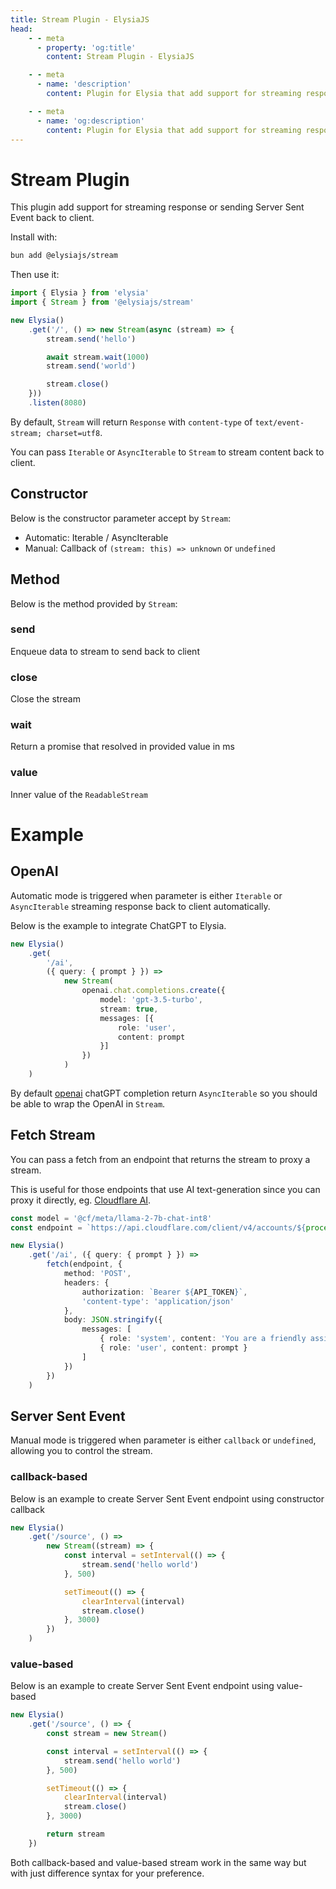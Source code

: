 ```yaml
---
title: Stream Plugin - ElysiaJS
head:
    - - meta
      - property: 'og:title'
        content: Stream Plugin - ElysiaJS

    - - meta
      - name: 'description'
        content: Plugin for Elysia that add support for streaming response and Server Sent Event, eg. OpenAI integration. Start by installing the plugin with "bun add @elysiajs/static".

    - - meta
      - name: 'og:description'
        content: Plugin for Elysia that add support for streaming response and Server Sent Event, eg. OpenAI integration. Start by installing the plugin with "bun add @elysiajs/static".
---
```


# Stream Plugin
This plugin add support for streaming response or sending Server Sent Event back to client.

Install with:
```bash
bun add @elysiajs/stream
```

Then use it:
```typescript
import { Elysia } from 'elysia'
import { Stream } from '@elysiajs/stream'

new Elysia()
    .get('/', () => new Stream(async (stream) => {
        stream.send('hello')

        await stream.wait(1000)
        stream.send('world')

        stream.close()
    }))
    .listen(8080)
```

By default, `Stream` will return `Response` with `content-type` of `text/event-stream; charset=utf8`.

You can pass `Iterable` or `AsyncIterable` to `Stream` to stream content back to client.

## Constructor
Below is the constructor parameter accept by `Stream`:
- Automatic: Iterable / AsyncIterable
- Manual: Callback of `(stream: this) => unknown` or `undefined`

## Method
Below is the method provided by `Stream`:

### send
Enqueue data to stream to send back to client

### close
Close the stream

### wait
Return a promise that resolved in provided value in ms

### value
Inner value of the `ReadableStream`

# Example

## OpenAI
Automatic mode is triggered when parameter is either `Iterable` or `AsyncIterable` streaming response back to client automatically.

Below is the example to integrate ChatGPT to Elysia.

```ts
new Elysia()
    .get(
        '/ai',
        ({ query: { prompt } }) =>
            new Stream(
                openai.chat.completions.create({
                    model: 'gpt-3.5-turbo',
                    stream: true,
                    messages: [{
                        role: 'user',
                        content: prompt
                    }]
                })
            )
    )
```

By default [openai](https://npmjs.com/package/openai) chatGPT completion return `AsyncIterable` so you should be able to wrap the OpenAI in `Stream`.

## Fetch Stream
You can pass a fetch from an endpoint that returns the stream to proxy a stream.

This is useful for those endpoints that use AI text-generation since you can proxy it directly, eg. [Cloudflare AI](https://developers.cloudflare.com/workers-ai/models/llm/#examples---chat-style-with-system-prompt-preferred).
```ts
const model = '@cf/meta/llama-2-7b-chat-int8'
const endpoint = `https://api.cloudflare.com/client/v4/accounts/${process.env.ACCOUNT_ID}/ai/run/${model}`

new Elysia()
    .get('/ai', ({ query: { prompt } }) => 
        fetch(endpoint, {
            method: 'POST',
            headers: { 
                authorization: `Bearer ${API_TOKEN}`,
                'content-type': 'application/json'
            },
            body: JSON.stringify({ 
                messages: [
                    { role: 'system', content: 'You are a friendly assistant' },
                    { role: 'user', content: prompt }
                ]
            })
        })
    )
```

## Server Sent Event
Manual mode is triggered when parameter is either `callback` or `undefined`, allowing you to control the stream.

### callback-based
Below is an example to create Server Sent Event endpoint using constructor callback

```ts
new Elysia()
    .get('/source', () =>
        new Stream((stream) => {
            const interval = setInterval(() => {
                stream.send('hello world')
            }, 500)

            setTimeout(() => {
                clearInterval(interval)
                stream.close()
            }, 3000)
        })
    )
```

### value-based
Below is an example to create Server Sent Event endpoint using value-based

```ts
new Elysia()
    .get('/source', () => {
        const stream = new Stream()

        const interval = setInterval(() => {
            stream.send('hello world')
        }, 500)

        setTimeout(() => {
            clearInterval(interval)
            stream.close()
        }, 3000)

        return stream
    })
```

Both callback-based and value-based stream work in the same way but with just difference syntax for your preference.
